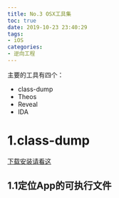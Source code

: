 ```yaml
---
title: No.3 OSX工具集
toc: true
date: 2019-10-23 23:40:29
tags:
- iOS
categories:
- 逆向工程
---
```


主要的工具有四个：

* class-dump
* Theos
* Reveal
* IDA

# 1.class-dump

[下载安装请看这]([https://xujiebing.github.io/2019/10/24/class-dump%E5%AE%89%E8%A3%85/](https://xujiebing.github.io/2019/10/24/class-dump安装/))

## 1.1定位App的可执行文件



